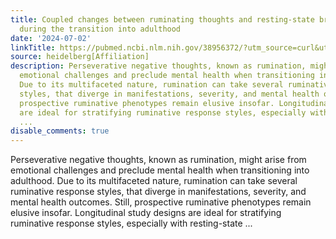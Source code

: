 ```yaml
---
title: Coupled changes between ruminating thoughts and resting-state brain networks
  during the transition into adulthood
date: '2024-07-02'
linkTitle: https://pubmed.ncbi.nlm.nih.gov/38956372/?utm_source=curl&utm_medium=rss&utm_campaign=pubmed-2&utm_content=1FakS-2QOkCT8HsMOQP1bCRQ4YzyumYOmxmF0moLsQ3dFB1E9V&fc=20220326224207&ff=20240703182124&v=2.18.0.post9+e462414
source: heidelberg[Affiliation]
description: Perseverative negative thoughts, known as rumination, might arise from
  emotional challenges and preclude mental health when transitioning into adulthood.
  Due to its multifaceted nature, rumination can take several ruminative response
  styles, that diverge in manifestations, severity, and mental health outcomes. Still,
  prospective ruminative phenotypes remain elusive insofar. Longitudinal study designs
  are ideal for stratifying ruminative response styles, especially with resting-state
  ...
disable_comments: true
---
```

Perseverative negative thoughts, known as rumination, might arise from emotional challenges and preclude mental health when transitioning into adulthood. Due to its multifaceted nature, rumination can take several ruminative response styles, that diverge in manifestations, severity, and mental health outcomes. Still, prospective ruminative phenotypes remain elusive insofar. Longitudinal study designs are ideal for stratifying ruminative response styles, especially with resting-state ...